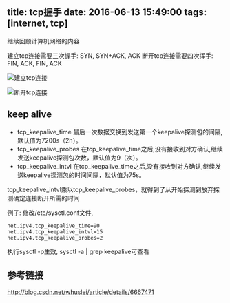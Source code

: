 title: tcp握手
date: 2016-06-13 15:49:00
tags: [internet, tcp]
---

继续回顾计算机网络的内容

<!--more-->

建立tcp连接需要三次握手: SYN, SYN+ACK, ACK
断开tcp连接需要四次挥手: FIN, ACK, FIN, ACK

![建立tcp连接](/pics/tcp/tcp_establish.gif)

![断开tcp连接](/pics/tcp/tcp_close.gif)

## keep alive

* tcp_keepalive_time 最后一次数据交换到发送第一个keepalive探测包的间隔,默认值为7200s（2h）。
* tcp_keepalive_probes 在tcp_keepalive_time之后,没有接收到对方确认,继续发送keepalive探测包次数，默认值为9（次）。
* tcp_keepalive_intvl 在tcp_keepalive_time之后,没有接收到对方确认,继续发送keepalive探测包的时间间隔，默认值为75s。

tcp_keepalive_intvl乘以tcp_keepalive_probes，就得到了从开始探测到放弃探测确定连接断开所需的时间

例子: 修改/etc/sysctl.conf文件,
```
net.ipv4.tcp_keepalive_time=90
net.ipv4.tcp_keepalive_intvl=15
net.ipv4.tcp_keepalive_probes=2
```
执行sysctl -p生效, sysctl -a | grep keepalive可查看 


## 参考链接
http://blog.csdn.net/whuslei/article/details/6667471


